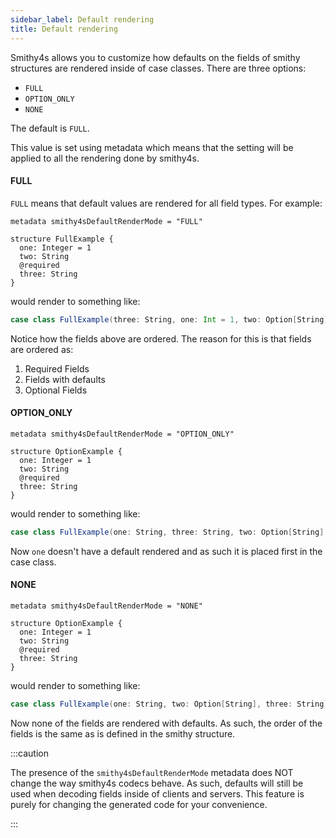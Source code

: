 ```yaml
---
sidebar_label: Default rendering
title: Default rendering
---
```


Smithy4s allows you to customize how defaults on the fields of smithy structures are rendered inside of case classes. There are three options:

- `FULL`
- `OPTION_ONLY`
- `NONE`

The default is `FULL`.

This value is set using metadata which means that the setting will be applied to all the rendering done by smithy4s.

#### FULL

`FULL` means that default values are rendered for all field types. For example:

```smithy
metadata smithy4sDefaultRenderMode = "FULL"

structure FullExample {
  one: Integer = 1
  two: String
  @required
  three: String
}
```

would render to something like:

```scala
case class FullExample(three: String, one: Int = 1, two: Option[String] = None)
```

Notice how the fields above are ordered. The reason for this is that fields are ordered as:

1. Required Fields
2. Fields with defaults
3. Optional Fields

#### OPTION_ONLY

```smithy
metadata smithy4sDefaultRenderMode = "OPTION_ONLY"

structure OptionExample {
  one: Integer = 1
  two: String
  @required
  three: String
}
```

would render to something like:

```scala
case class FullExample(one: String, three: String, two: Option[String] = None)
```

Now `one` doesn't have a default rendered and as such it is placed first in the case class.

#### NONE

```smithy
metadata smithy4sDefaultRenderMode = "NONE"

structure OptionExample {
  one: Integer = 1
  two: String
  @required
  three: String
}
```

would render to something like:

```scala
case class FullExample(one: String, two: Option[String], three: String)
```

Now none of the fields are rendered with defaults. As such, the order of the fields is the same as is defined in the smithy structure.

:::caution

The presence of the `smithy4sDefaultRenderMode` metadata does NOT change the way smithy4s codecs behave. As such, defaults will still be used when decoding
fields inside of clients and servers. This feature is purely for changing the generated code for your convenience.

:::
